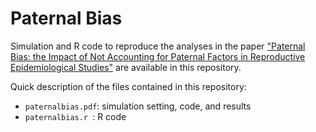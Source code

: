 # Paternal Bias

Simulation and R code to reproduce the analyses in the paper ["Paternal Bias: the Impact of Not Accounting for Paternal Factors in Reproductive Epidemiological Studies"](https://www.sciencedirect.com/science/article/pii/S0002937819310038?via%3Dihub) are available in this repository. 

Quick description of the files contained in this repository:
* `paternalbias.pdf`: simulation setting, code, and results
* `paternalbias.r `: R code

